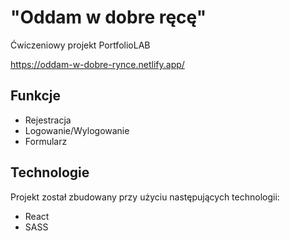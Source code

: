# "Oddam w dobre ręcę"

Ćwiczeniowy projekt PortfolioLAB

https://oddam-w-dobre-rynce.netlify.app/

## Funkcje

- Rejestracja
- Logowanie/Wylogowanie
- Formularz 

## Technologie

Projekt został zbudowany przy użyciu następujących technologii:

- React
- SASS